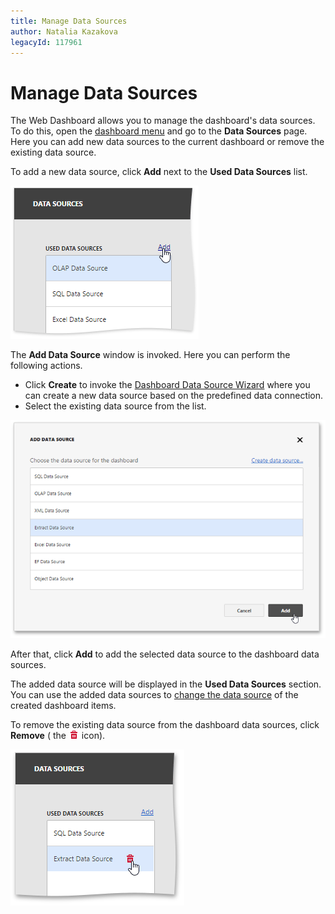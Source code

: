 ```yaml
---
title: Manage Data Sources
author: Natalia Kazakova
legacyId: 117961
---
```

# Manage Data Sources
The Web Dashboard allows you to manage the dashboard's data sources. To do this, open the [dashboard menu](../ui-elements/dashboard-menu.md) and go to the **Data Sources** page. Here you can add new data sources to the current dashboard or remove the existing data source.

To add a new data source, click **Add** next to the **Used Data Sources** list.

![WDD-add-data-source-to-the-collection](../../../images/img124583.png)

The **Add Data Source** window is invoked. Here you can perform the following actions.
* Click **Create** to invoke the [Dashboard Data Source Wizard](working-with-sql-data-sources/dashboard-data-source-wizard.md) where you can create a new data source based on the predefined data connection.
* Select the existing data source from the list.

![WDD-include-selected-data-source-to-the-dashboard](../../../images/img124584.png)

After that, click **Add** to add the selected data source to the dashboard data sources.

The added data source will be displayed in the **Used Data Sources** section. You can use the added data sources to [change the data source](../binding-dashboard-items-to-data/binding-dashboard-items-to-data-in-the-web-dashboard.md) of the created dashboard items.

To remove the existing data source from the dashboard data sources, click **Remove** ( the ![WDD-icon-delete-data-source](../../../images/img124585.png) icon).

![wdd-delete-data-source](../../../images/img125495.png)